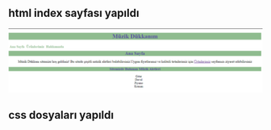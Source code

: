 ## html index sayfası yapıldı
 ![proje](images/Ekran%20Al%C4%B1nt%C4%B1s%C4%B1.PNG)
 ## css dosyaları yapıldı
 